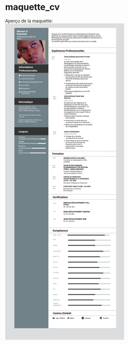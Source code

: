 # maquette_cv

Aperçu de la maquette:
![alt text](https://github.com/IvinoDev/maquette_cv/blob/main/Maquette%20png.png)
